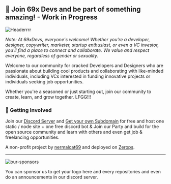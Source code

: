 ## 🌈 Join 69x Devs and be part of something amazing! - Work in Progress
![Headerrrr](https://cdn.discordapp.com/attachments/1226058913477169283/1239200791131062453/header-69xdevs.webp?ex=66420f2b&is=6640bdab&hm=09a1c63acbed2eb80b5c590808a5fbd95848e71a6ecfd1531cc5d3b765a6b131&)

*Note: At 69xDevs, everyone's welcome! Whether you're a developer, designer, copywriter, marketer, startup enthusiast, or even a VC investor, you'll find a place to connect and collaborate. We value and respect everyone, regardless of gender or sexuality.*

Welcome to our community for cracked Developers and Designers who are passionate about building cool products and collaborating with like-minded individuals, including VCs interested in funding innovative projects or individuals seeking job opportunities.

Whether you're a seasoned or just starting out, join our community to create, learn, and grow together. LFGG!!!

### 🌱 Getting Involved

Join our [Discord Server](https://discord.gg/SH78MsdjCM) and [Get your own Subdomain](https://69x.dev) for free and host one static / node site + one free discord bot & Join our Party and 
build for the open source community and learn with others and even get job & freelancing opportunities.




A non-profit project by [nermalcat69](https://github.com/nermalcat69) and deployed on [Zerops](https://zerops.io).

------------------

![our-sponsors](https://media.discordapp.net/attachments/1239217579827138601/1239217609082142791/MacBook_Pro_16__-_37.webp?ex=66421ed5&is=6640cd55&hm=a1f499b868c5db80a497b5520a660c621cb5bd092bc8375efeedf3f000eea751&=&format=webp&width=2184&height=950)


You can sponsor us to get your logo here and every repositories and even do an announcements in our discord server.
